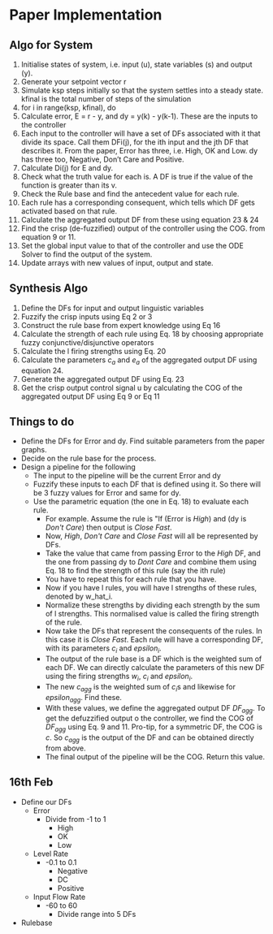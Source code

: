 # Paper Implementation

## Algo for System

1. Initialise states of system, i.e. input (u), state variables (s) and output (y).
2. Generate your setpoint vector r
3. Simulate ksp steps initially so that the system settles into a steady state. kfinal is the total number of steps of the simulation
4. for i in range(ksp, kfinal), do
5. Calculate error, E = r - y, and dy = y(k) - y(k-1). These are the inputs to the controller
6. Each input to the controller will have a set of DFs associated with it that divide its space. Call them DFi(j), for the ith input and the jth DF that describes it. From the paper, Error has three, i.e. High, OK and Low. dy has three too, Negative, Don’t Care and Positive.
7. Calculate Di(j) for E and dy.
8. Check what the truth value for each is. A DF is true if the value of the function is greater than its v.
9. Check the Rule base and find the antecedent value for each rule.
10. Each rule has a corresponding consequent, which tells which DF gets activated based on that rule.
11. Calculate the aggregated output DF from these using equation 23 & 24
12. Find the crisp (de-fuzzified) output of the controller using the COG. from equation 9 or 11.
13. Set the global input value to that of the controller and use the ODE Solver to find the output of the system.
14. Update arrays with new values of input, output and state.

## Synthesis Algo

1. Define the DFs for input and output linguistic variables
2. Fuzzify the crisp inputs using Eq 2 or 3
3. Construct the rule base from expert knowledge using Eq 16
4. Calculate the strength of each rule using Eq. 18 by choosing appropriate fuzzy conjunctive/disjunctive operators
5. Calculate the l firing strengths using Eq. 20
6. Calculate the parameters $c_a$ and $e_a$ of the aggregated output DF using equation 24.
7. Generate the aggregated output DF using Eq. 23
8. Get the crisp output control signal u by calculating the COG of the aggregated output DF using Eq 9 or Eq 11

## Things to do

* Define the DFs for Error and dy. Find suitable parameters from the paper graphs.
* Decide on the rule base for the process.
* Design a pipeline for the following
  * The input to the pipeline will be the current Error and dy
  * Fuzzify these inputs to each DF that is defined using it. So there will be 3 fuzzy values for Error and same for dy.
  * Use the parametric equation (the one in Eq. 18) to evaluate each rule.
    * For example. Assume the rule is "If (Error is _High_) and (dy is _Don't Care_) then output is _Close Fast_.
    * Now, _High_, _Don't Care_ and _Close Fast_ will all be represented by DFs.
    * Take the value that came from passing Error to the _High_ DF, and the one from passing dy to _Dont Care_ and combine them using Eq. 18 to find the strength of this rule (say the ith rule)
    * You have to repeat this for each rule that you have.
    * Now if you have l rules, you will have l strengths of these rules, denoted by w_hat_i.
    * Normalize these strengths by dividing each strength by the sum of l strengths. This normalised value is called the firing strength of the rule.
    * Now take the DFs that represent the consequents of the rules. In this case it is _Close Fast_. Each rule will have a corresponding DF, with its parameters $c_i$ and $epsilon_i$.
    * The output of the rule base is a DF which is the weighted sum of each DF. We can directly calculate the parameters of this new DF using the firing strengths $w_i$, $c_i$ and $epsilon_i$.
    * The new $c_{agg}$ is the weighted sum of $c_i$s and likewise for $epsilon_{agg}$. Find these.
    * With these values, we define the aggregated output DF $DF_{agg}$. To get the defuzzified output o the controller, we find the COG of $DF_{agg}$ using Eq. 9 and 11. Pro-tip, for a symmetric DF, the COG is $c$. So $c_{agg}$ is the output of the DF and can be obtained directly from above.
    * The final output of the pipeline will be the COG. Return this value.

## 16th Feb

* Define our DFs
  * Error
    * Divide from -1 to 1
      * High
      * OK
      * Low
  * Level Rate
    * -0.1 to 0.1
      * Negative
      * DC
      * Positive
  * Input Flow Rate
    * -60 to 60
      * Divide range into 5 DFs
* Rulebase